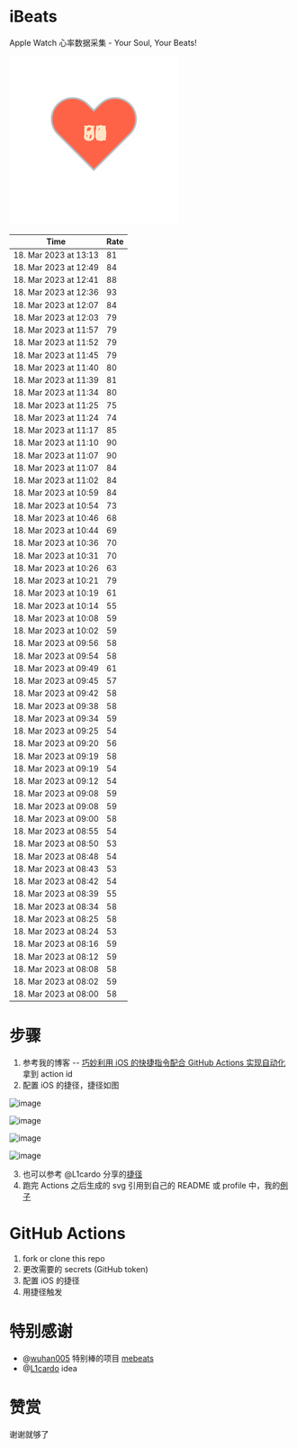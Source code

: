 # iBeats
Apple Watch 心率数据采集 - Your Soul, Your Beats!

![](./files/heart.svg)

<!--START_SECTION:my_heart_rate-->
| Time | Rate | 
 | ---- | ---- | 
| 18. Mar 2023 at 13:13 | 81 |
| 18. Mar 2023 at 12:49 | 84 |
| 18. Mar 2023 at 12:41 | 88 |
| 18. Mar 2023 at 12:36 | 93 |
| 18. Mar 2023 at 12:07 | 84 |
| 18. Mar 2023 at 12:03 | 79 |
| 18. Mar 2023 at 11:57 | 79 |
| 18. Mar 2023 at 11:52 | 79 |
| 18. Mar 2023 at 11:45 | 79 |
| 18. Mar 2023 at 11:40 | 80 |
| 18. Mar 2023 at 11:39 | 81 |
| 18. Mar 2023 at 11:34 | 80 |
| 18. Mar 2023 at 11:25 | 75 |
| 18. Mar 2023 at 11:24 | 74 |
| 18. Mar 2023 at 11:17 | 85 |
| 18. Mar 2023 at 11:10 | 90 |
| 18. Mar 2023 at 11:07 | 90 |
| 18. Mar 2023 at 11:07 | 84 |
| 18. Mar 2023 at 11:02 | 84 |
| 18. Mar 2023 at 10:59 | 84 |
| 18. Mar 2023 at 10:54 | 73 |
| 18. Mar 2023 at 10:46 | 68 |
| 18. Mar 2023 at 10:44 | 69 |
| 18. Mar 2023 at 10:36 | 70 |
| 18. Mar 2023 at 10:31 | 70 |
| 18. Mar 2023 at 10:26 | 63 |
| 18. Mar 2023 at 10:21 | 79 |
| 18. Mar 2023 at 10:19 | 61 |
| 18. Mar 2023 at 10:14 | 55 |
| 18. Mar 2023 at 10:08 | 59 |
| 18. Mar 2023 at 10:02 | 59 |
| 18. Mar 2023 at 09:56 | 58 |
| 18. Mar 2023 at 09:54 | 58 |
| 18. Mar 2023 at 09:49 | 61 |
| 18. Mar 2023 at 09:45 | 57 |
| 18. Mar 2023 at 09:42 | 58 |
| 18. Mar 2023 at 09:38 | 58 |
| 18. Mar 2023 at 09:34 | 59 |
| 18. Mar 2023 at 09:25 | 54 |
| 18. Mar 2023 at 09:20 | 56 |
| 18. Mar 2023 at 09:19 | 58 |
| 18. Mar 2023 at 09:19 | 54 |
| 18. Mar 2023 at 09:12 | 54 |
| 18. Mar 2023 at 09:08 | 59 |
| 18. Mar 2023 at 09:08 | 59 |
| 18. Mar 2023 at 09:00 | 58 |
| 18. Mar 2023 at 08:55 | 54 |
| 18. Mar 2023 at 08:50 | 53 |
| 18. Mar 2023 at 08:48 | 54 |
| 18. Mar 2023 at 08:43 | 53 |
| 18. Mar 2023 at 08:42 | 54 |
| 18. Mar 2023 at 08:39 | 55 |
| 18. Mar 2023 at 08:34 | 58 |
| 18. Mar 2023 at 08:25 | 58 |
| 18. Mar 2023 at 08:24 | 53 |
| 18. Mar 2023 at 08:16 | 59 |
| 18. Mar 2023 at 08:12 | 59 |
| 18. Mar 2023 at 08:08 | 58 |
| 18. Mar 2023 at 08:02 | 59 |
| 18. Mar 2023 at 08:00 | 58 |

<!--END_SECTION:my_heart_rate-->

# 步骤
1. 参考我的博客 -- [巧妙利用 iOS 的快捷指令配合 GitHub Actions 实现自动化](https://github.com/yihong0618/gitblog/issues/198) 拿到 action id
2. 配置 iOS 的捷径，捷径如图

![image](https://user-images.githubusercontent.com/15976103/122154218-0db0b480-ce97-11eb-93bb-5aec07c558dc.png)

![image](https://user-images.githubusercontent.com/15976103/122154236-186b4980-ce97-11eb-8e4b-70551a0391ae.png)

![image](https://user-images.githubusercontent.com/15976103/122154268-2d47dd00-ce97-11eb-902e-3acf292265a9.png)

![image](https://user-images.githubusercontent.com/15976103/122174055-fa144680-ceb4-11eb-9be2-3eb83cd516f7.png)

3. 也可以参考 @L1cardo 分享的[捷径](https://www.icloud.com/shortcuts/6ab6047b459c41ad822ad6b94b1c03d4)
4. 跑完 Actions 之后生成的 svg 引用到自己的 README 或 profile 中，我的[例子](https://github.com/yihong0618) 

# GitHub Actions

1. fork or clone this repo
2. 更改需要的 secrets (GitHub token)
3. 配置 iOS 的捷径
4. 用捷径触发

# 特别感谢
- @[wuhan005](https://github.com/wuhan005) 特别棒的项目 [mebeats](https://github.com/wuhan005/mebeats)
- @[L1cardo](https://github.com/L1cardo) idea

# 赞赏
谢谢就够了

